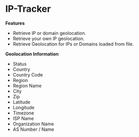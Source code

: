 # IP-Tracker

**Features**
- Retrieve IP or domain geolocation.
- Retrieve your own IP geolocation.
- Retrieve Geolocation for IPs or Domains loaded from file.

**Geolocation Information**
- Status
- Country
- Country Code
- Region
- Region Name
- City
- Zip
- Latitude
- Longitude
- Timezone
- ISP Name
- Organization Name
- AS Number / Name
